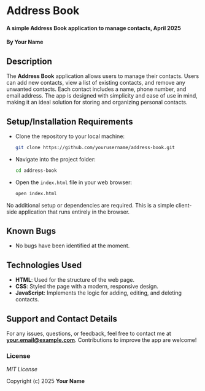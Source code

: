 # Address Book

#### A simple Address Book application to manage contacts, April 2025  
#### By **Your Name**

## Description

The **Address Book** application allows users to manage their contacts. Users can add new contacts, view a list of existing contacts, and remove any unwanted contacts. Each contact includes a name, phone number, and email address. The app is designed with simplicity and ease of use in mind, making it an ideal solution for storing and organizing personal contacts.

## Setup/Installation Requirements

* Clone the repository to your local machine:
  ```bash
  git clone https://github.com/yourusername/address-book.git
  ```

* Navigate into the project folder:
  ```bash
  cd address-book
  ```

* Open the `index.html` file in your web browser:
  ```bash
  open index.html
  ```

No additional setup or dependencies are required. This is a simple client-side application that runs entirely in the browser.

## Known Bugs

* No bugs have been identified at the moment.

## Technologies Used

- **HTML**: Used for the structure of the web page.
- **CSS**: Styled the page with a modern, responsive design.
- **JavaScript**: Implements the logic for adding, editing, and deleting contacts.

## Support and Contact Details

For any issues, questions, or feedback, feel free to contact me at **your.email@example.com**. Contributions to improve the app are welcome!

### License

*MIT License*

Copyright (c) 2025 **Your Name**
